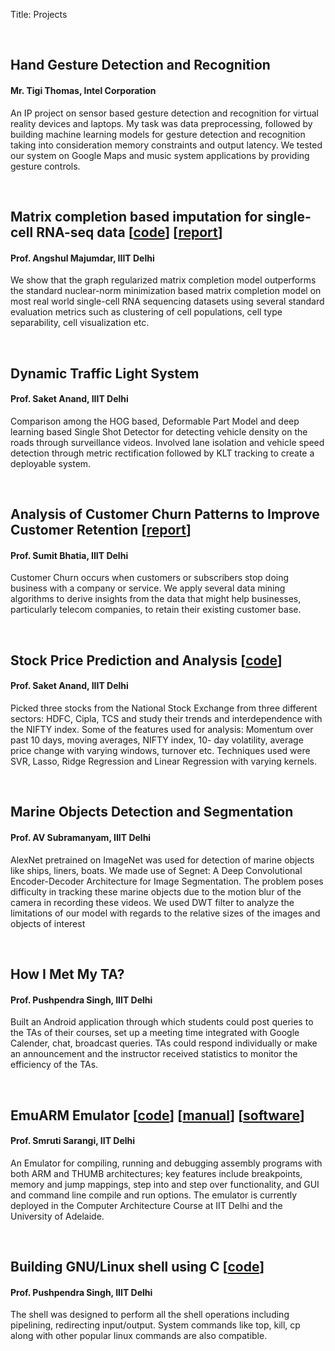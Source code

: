 Title: Projects

<br>
<h2>Hand Gesture Detection and Recognition</h2>
<h4> Mr. Tigi Thomas, Intel Corporation</h4>
<p>An IP project on sensor based gesture detection and recognition for virtual reality devices and laptops. My task was data preprocessing, followed by building machine learning models for gesture detection and recognition taking into consideration memory constraints and output latency. We tested our system on Google Maps and music system applications by providing gesture controls.</p>

<br>
<h2>Matrix completion based imputation for single-cell RNA-seq data [<a href="https://github.com/kushagramahajan/GraphReMgC-scRNAseq">code</a>] [<a href="http://kushagramahajan.me/pdfs/scRNAseqImputationReport.pdf">report</a>]</h2>
<h4> Prof. Angshul Majumdar, IIIT Delhi</h4>
<p>We show that the graph regularized matrix completion model outperforms the standard nuclear-norm minimization based matrix completion model on most real world single-cell RNA sequencing datasets using several standard evaluation metrics such as clustering of cell populations, cell type separability, cell visualization etc.</p>

<br>
<h2>Dynamic Traffic Light System <!--[<a href="https://github.com/kushagramahajan/DynamicTrafficLight">code</a>] [<a href="http://kushagramahajan.me/pdfs/DynamicLightReport.pdf">report</a>]--></h2>
<h4> Prof. Saket Anand, IIIT Delhi</h4>
<p>Comparison among the HOG based, Deformable Part Model and deep learning based Single Shot Detector for detecting vehicle density on the roads through surveillance videos. Involved lane isolation and vehicle speed detection through metric rectification followed by KLT tracking to create a deployable system.</p>


<br>
<h2>Analysis of Customer Churn Patterns to Improve Customer Retention [<a href="http://kushagramahajan.me/pdfs/CustomerChurnReport.pdf">report</a>]</h2>
<h4> Prof. Sumit Bhatia, IIIT Delhi</h4>
<p>Customer Churn occurs when customers or subscribers stop doing business with a company or service. We apply several data mining algorithms to derive insights from the data that might help businesses, particularly telecom companies, to retain their existing customer base.</p>

<br>
<h2>Stock Price Prediction and Analysis [<a href="https://github.com/kushagramahajan/Stock-Price-Prediction">code</a>]</h2>
<h4> Prof. Saket Anand, IIIT Delhi</h4>
<p>Picked three stocks from the National Stock Exchange from three different sectors: HDFC,
Cipla, TCS and study their trends and interdependence with the NIFTY index. Some of the
features used for analysis: Momentum over past 10 days, moving averages, NIFTY index, 10-
day volatility, average price change with varying windows, turnover etc. Techniques used
were SVR, Lasso, Ridge Regression and Linear Regression with varying kernels.</p>

<br>
<h2>Marine Objects Detection and Segmentation</h2>
<h4> Prof. AV Subramanyam, IIIT Delhi</h4>
<p>AlexNet pretrained on ImageNet was used for detection of marine objects like ships, liners, boats. We made use of Segnet: A Deep Convolutional Encoder-Decoder Architecture for Image Segmentation. The problem poses difficulty in tracking these marine objects due to the motion blur of the camera in recording these videos. We used DWT filter to analyze the limitations of our model with regards to the relative sizes of the images and objects of interest</p>



<br>
<h2>How I Met My TA?</h2>
<h4> Prof. Pushpendra Singh, IIIT Delhi</h4> 
<p>Built an Android application through which students could post queries to the TAs of their
courses, set up a meeting time integrated with Google Calender, chat, broadcast queries. TAs
could respond individually or make an announcement and the instructor received statistics to
monitor the efficiency of the TAs.</p>

<br>
<h2>EmuARM Emulator [<a href="http://www.cse.iitd.ac.in/~srsarangi/files/software/emuarm/emuarm-src.zip">code</a>] [<a href="http://www.cse.iitd.ac.in/~srsarangi/files/software/emuarm/emuarm-manual.pdf">manual</a>] [<a href="http://www.cse.iitd.ac.in/~srsarangi/files/software/emuarm/emuArm.jar">software</a>]</h2>
<h4> Prof. Smruti Sarangi, IIT Delhi</h4>
<p>An Emulator for compiling, running and debugging assembly programs with both ARM and THUMB architectures; key features include breakpoints, memory and jump mappings, step into and step over functionality, and GUI and command line compile and run options. The emulator is currently deployed in the Computer Architecture Course at IIT Delhi and the University of Adelaide.</p>


<br>
<h2>Building GNU/Linux shell using C [<a href="https://github.com/kushagramahajan/LinuxShell">code</a>]</h2>
<h4> Prof. Pushpendra Singh, IIIT Delhi</h4> 
<p>The shell was designed to perform all the shell operations including pipelining, redirecting
input/output. System commands like top, kill, cp along with other popular linux
commands are also compatible.</p>
